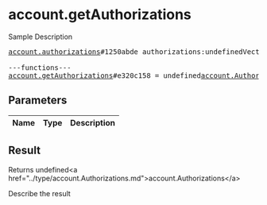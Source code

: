 # account.getAuthorizations

Sample Description

<pre>
<a href="../constructor/account.authorizations">account.authorizations</a>#1250abde authorizations:undefinedVector&lt;<a href="../type/Authorization.md">Authorization</a>&gt; = undefined<a href="../type/account.Authorizations.md">account.Authorizations</a>;

---functions---
<a href="../method/account.getAuthorizations.md">account.getAuthorizations</a>#e320c158 = undefined<a href="../type/account.Authorizations.md">account.Authorizations</a>;
</pre>

## Parameters

| Name | Type | Description |
|------|:----:|-------------|

## Result

Returns undefined&lt;a href=&#34;../type/account.Authorizations.md&#34;&gt;account.Authorizations&lt;/a&gt;

Describe the result

